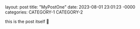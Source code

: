 layout: post
title: "MyPostOne"
date: 2023-08-01 23:01:23 -0000
categories: CATEGORY-1 CATEGORY-2

this is the post itself 🧮
